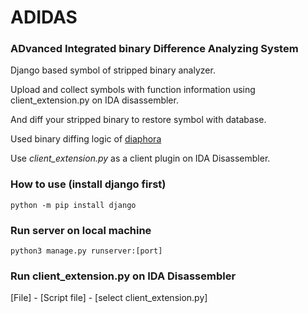 # ADIDAS
### ADvanced Integrated binary Difference Analyzing System

Django based symbol of stripped binary analyzer. 

Upload and collect symbols with function information using client_extension.py on IDA disassembler.

And diff your stripped binary to restore symbol with database.

Used binary diffing logic of [diaphora](https://github.com/joxeankoret/diaphora) 

Use *client_extension.py* as a client plugin on IDA Disassembler.



### How to use (install django first)
```
python -m pip install django
```

### Run server on local machine
```
python3 manage.py runserver:[port]
```

### Run client_extension.py on IDA Disassembler
[File] - [Script file] - [select client_extension.py] 

